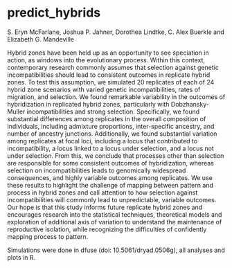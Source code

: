# predict_hybrids
S. Eryn McFarlane, Joshua P. Jahner, Dorothea Lindtke,  C. Alex Buerkle and Elizabeth G. Mandeville

Hybrid zones have been held up as an opportunity to see speciation in action, as windows into the evolutionary process. Within this context, contemporary research commonly assumes that selection against genetic incompatibilities should lead to consistent outcomes in replicate hybrid zones. To test this assumption, we simulated 20 replicates of each of 24 hybrid zone scenarios with varied genetic incompatibilities,  rates of migration, and selection. We found remarkable variability in the outcomes of hybridization in replicated hybrid zones, particularly with Dobzhansky-Muller incompatibilities and strong selection. Specifically, we found substantial differences among replicates in the overall composition of individuals, including admixture proportions, inter-specific ancestry, and number of ancestry junctions. Additionally, we found substantial variation among replicates at focal loci, including a locus that contributed to incompatibility, a locus linked to a locus under selection, and a locus not under selection. From this, we conclude that processes other than selection are responsible for some consistent outcomes of hybridization, whereas selection on incompatibilities leads to genomically widespread consequences, and highly variable outcomes among replicates. We use these results to highlight the challenge of mapping between pattern and process in hybrid zones and call attention to how selection against incompatibilities will commonly lead to unpredictable, variable outcomes. Our hope is that this study informs future replicate hybrid zones and encourages research into the statistical techniques, theoretical models and exploration of additional axis of variation to understand the maintenance of reproductive isolation, while recognizing the difficulties of confidently mapping process to pattern. 

Simulations were done in dfuse (doi: 10.5061/dryad.0506g), all analyses and plots in R.
